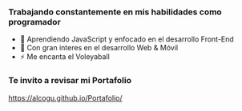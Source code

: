 
### Trabajando constantemente en mis habilidades como programador

- 🌱 Aprendiendo JavaScript y enfocado en el desarrollo Front-End
- 🤔 Con gran interes en el desarrollo Web & Móvil
- ⚡ Me encanta el Voleyaball

###  Te invito a revisar mi Portafolio

https://alcogu.github.io/Portafolio/

